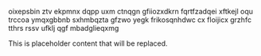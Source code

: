 oixepsbin ztv ekpmnx dqpp uxm ctnqgn gfiiozxdkrn fqrtfzadqei xftkejl oqu trccoa ymqxgbbnb sxhmbqzta gfzwo yegk frikosqnhdwc cx floijicx grzhfc tthrs rssv ufklj qgf mbadglieqxmg

<!--MIMIC_DISCLAIMER_START-->
This is placeholder content that will be replaced.
<!--MIMIC_DISCLAIMER_END-->